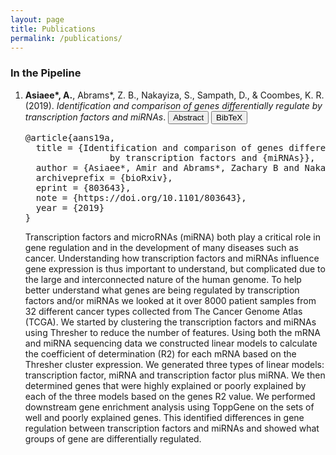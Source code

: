 ```yaml
---
layout: page
title: Publications 
permalink: /publications/
---
```

<!--
Below are the published work I have so far

### Content Defined Merkle Tree (2021) ###
As I was to implement Merkle tree in [Sciunit](https://sciunit.run/), I realized that Merkle tree cannot be used for blocks that are created with Content-Defined Chunking method. Therefore we came up with the idea of CDMT, which does the Content-Defined Chunking in the internal nodes. This data structure is now robust against the chunk-shift, which occurs using the Merkle trees on top of content-defined chunks. 

[Link to CDMT](https://arxiv.org/abs/2104.02158#:~:text=Containerization%20simplifies%20the%20sharing%20and,push%20and%20pull%20container%20images.)

### Efficient Provenance Alignment in Reproduced Executions (2020) ###
[SPADE](https://github.com/ashish-gehani/SPADE) and Sciunit use system calls to trace the provenance of the executions. Therefore this is our first attempt to look at the system call trace to make sure the two executions are aligned. 

[Link to Provenance Alignment](https://www.usenix.org/conference/tapp2020/presentation/nakamura)
-->
<h3  class="pubyear">In the Pipeline</h3>
<ol class="bibliography">
    <li><b>Asiaee*, A.</b>, Abrams*, Z. B., Nakayiza, S., Sampath, D., &amp; Coombes, K. R. (2019). <i>Identification and comparison of genes differentially regulate by transcription factors and miRNAs</i>. 
        <button class="btn btnId btnPub--abstract" id="b_aans19a-abstract" style="outline:none;">Abstract</button>
        <button class="btn btnId btnPub--BibTex" id="b_aans19a-bibtex" style="outline:none;">BibTeX</button>
<div class="dropDownBibtex" id="aans19a-bibtex">
    <pre>@article{aans19a,
  title = {Identification and comparison of genes differentially regulated
                by transcription factors and {miRNAs}},
  author = {Asiaee*, Amir and Abrams*, Zachary B and Nakayiza, Samantha and Sampath, Deepa and Coombes, Kevin R},
  archiveprefix = {bioRxiv},
  eprint = {803643},
  note = {https://doi.org/10.1101/803643},
  year = {2019}
}
</pre>
</div>
<div class="dropDownAbstract" id="aans19a-abstract">
    Transcription factors and microRNAs (miRNA) both play a critical role in gene regulation and in the development of many diseases such as cancer. Understanding how transcription factors and miRNAs influence gene expression is thus important to understand, but complicated due to the large and interconnected nature of the human genome. To help better understand what genes are being regulated by transcription factors and/or miRNAs we looked at it over 8000 patient samples from 32 different cancer types collected from The Cancer Genome Atlas (TCGA). We started by clustering the transcription factors and miRNAs using Thresher to reduce the number of features. Using both the mRNA and miRNA sequencing data we constructed linear models to calculate the coefficient of determination (R2) for each mRNA based on the Thresher cluster expression. We generated three types of linear models: transcription factor, miRNA and transcription factor plus miRNA. We then determined genes that were highly explained or poorly explained by each of the three models based on the genes R2 value. We performed downstream gene enrichment analysis using ToppGene on the sets of well and poorly explained genes. This identified differences in gene regulation between transcription factors and miRNAs and showed what groups of gene are differentially regulated.
</div>

